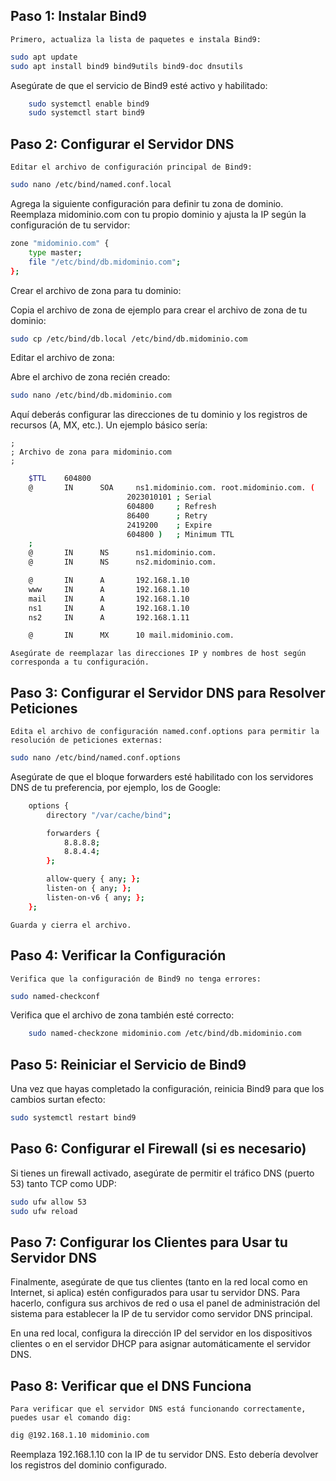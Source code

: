 ## Paso 1: Instalar Bind9

    Primero, actualiza la lista de paquetes e instala Bind9:
```bash
sudo apt update
sudo apt install bind9 bind9utils bind9-doc dnsutils
```
Asegúrate de que el servicio de Bind9 esté activo y habilitado:
```bash
    sudo systemctl enable bind9
    sudo systemctl start bind9
```
## Paso 2: Configurar el Servidor DNS

    Editar el archivo de configuración principal de Bind9:
```bash
sudo nano /etc/bind/named.conf.local
```
Agrega la siguiente configuración para definir tu zona de dominio. Reemplaza midominio.com con tu propio dominio y ajusta la IP según la configuración de tu servidor:
```bash
zone "midominio.com" {
    type master;
    file "/etc/bind/db.midominio.com";
};
```
Crear el archivo de zona para tu dominio:

Copia el archivo de zona de ejemplo para crear el archivo de zona de tu dominio:
```bash
sudo cp /etc/bind/db.local /etc/bind/db.midominio.com
```
Editar el archivo de zona:

Abre el archivo de zona recién creado:
```bash
sudo nano /etc/bind/db.midominio.com
```
Aquí deberás configurar las direcciones de tu dominio y los registros de recursos (A, MX, etc.). Un ejemplo básico sería:

    ;
    ; Archivo de zona para midominio.com
    ;
```bash
    $TTL    604800
    @       IN      SOA     ns1.midominio.com. root.midominio.com. (
                          2023010101 ; Serial
                          604800     ; Refresh
                          86400      ; Retry
                          2419200    ; Expire
                          604800 )   ; Minimum TTL
    ;
    @       IN      NS      ns1.midominio.com.
    @       IN      NS      ns2.midominio.com.

    @       IN      A       192.168.1.10
    www     IN      A       192.168.1.10
    mail    IN      A       192.168.1.10
    ns1     IN      A       192.168.1.10
    ns2     IN      A       192.168.1.11

    @       IN      MX      10 mail.midominio.com.
```
    Asegúrate de reemplazar las direcciones IP y nombres de host según corresponda a tu configuración.

## Paso 3: Configurar el Servidor DNS para Resolver Peticiones

    Edita el archivo de configuración named.conf.options para permitir la resolución de peticiones externas:
```bash
sudo nano /etc/bind/named.conf.options
```
Asegúrate de que el bloque forwarders esté habilitado con los servidores DNS de tu preferencia, por ejemplo, los de Google:
```bash
    options {
        directory "/var/cache/bind";

        forwarders {
            8.8.8.8;
            8.8.4.4;
        };

        allow-query { any; };
        listen-on { any; };
        listen-on-v6 { any; };
    };
```
    Guarda y cierra el archivo.

## Paso 4: Verificar la Configuración

    Verifica que la configuración de Bind9 no tenga errores:
```bash
sudo named-checkconf
```
Verifica que el archivo de zona también esté correcto:
```bash
    sudo named-checkzone midominio.com /etc/bind/db.midominio.com
```
## Paso 5: Reiniciar el Servicio de Bind9

Una vez que hayas completado la configuración, reinicia Bind9 para que los cambios surtan efecto:
```bash
sudo systemctl restart bind9
```
## Paso 6: Configurar el Firewall (si es necesario)

Si tienes un firewall activado, asegúrate de permitir el tráfico DNS (puerto 53) tanto TCP como UDP:
```bash
sudo ufw allow 53
sudo ufw reload
```
## Paso 7: Configurar los Clientes para Usar tu Servidor DNS

Finalmente, asegúrate de que tus clientes (tanto en la red local como en Internet, si aplica) estén configurados para usar tu servidor DNS. Para hacerlo, configura sus archivos de red o usa el panel de administración del sistema para establecer la IP de tu servidor como servidor DNS principal.

En una red local, configura la dirección IP del servidor en los dispositivos clientes o en el servidor DHCP para asignar automáticamente el servidor DNS.
## Paso 8: Verificar que el DNS Funciona

    Para verificar que el servidor DNS está funcionando correctamente, puedes usar el comando dig:
```bash
dig @192.168.1.10 midominio.com
```
Reemplaza 192.168.1.10 con la IP de tu servidor DNS. Esto debería devolver los registros del dominio configurado.